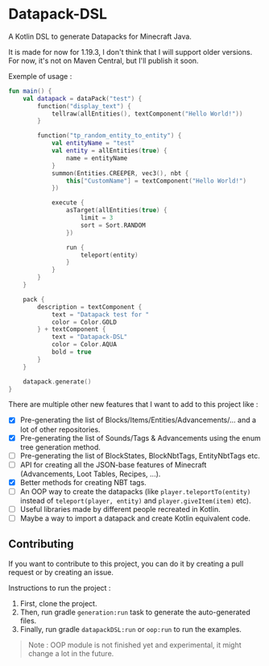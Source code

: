 # Datapack-DSL

A Kotlin DSL to generate Datapacks for Minecraft Java.

It is made for now for 1.19.3, I don't think that I will support older versions.
For now, it's not on Maven Central, but I'll publish it soon.

Exemple of usage :

```kotlin
fun main() {
	val datapack = dataPack("test") {
		function("display_text") {
			tellraw(allEntities(), textComponent("Hello World!"))
		}

		function("tp_random_entity_to_entity") {
			val entityName = "test"
			val entity = allEntities(true) {
				name = entityName
			}
			summon(Entities.CREEPER, vec3(), nbt {
				this["CustomName"] = textComponent("Hello World!")
			})

			execute {
				asTarget(allEntities(true) {
					limit = 3
					sort = Sort.RANDOM
				})

				run {
					teleport(entity)
				}
			}
		}
	}

	pack {
		description = textComponent {
			text = "Datapack test for "
			color = Color.GOLD
		} + textComponent {
			text = "Datapack-DSL"
			color = Color.AQUA
			bold = true
		}
	}

	datapack.generate()
}
```

There are multiple other new features that I want to add to this project like :

- [X] Pre-generating the list of Blocks/Items/Entities/Advancements/... and a lot of other repositories.
- [X] Pre-generating the list of Sounds/Tags & Advancements using the enum tree generation method.
- [ ] Pre-generating the list of BlockStates, BlockNbtTags, EntityNbtTags etc.
- [ ] API for creating all the JSON-base features of Minecraft (Advancements, Loot Tables, Recipes, ...).
- [X] Better methods for creating NBT tags.
- [ ] An OOP way to create the datapacks (like `player.teleportTo(entity)` instead of `teleport(player, entity)` and `player.giveItem(item)`
  etc).
- [ ] Useful libraries made by different people recreated in Kotlin.
- [ ] Maybe a way to import a datapack and create Kotlin equivalent code.

## Contributing

If you want to contribute to this project, you can do it by creating a pull request or by creating an issue.

Instructions to run the project :

1. First, clone the project.
2. Then, run gradle `generation:run` task to generate the auto-generated files.
3. Finally, run gradle `datapackDSL:run` or `oop:run` to run the examples.

> Note : OOP module is not finished yet and experimental, it might change a lot in the future.
